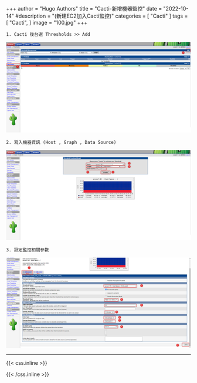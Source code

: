 +++
author = "Hugo Authors"
title = "Cacti-新增機器監控"
date = "2022-10-14"
#description = "(新建EC2加入Cacti監控)"
categories = [
    "Cacti"
]
tags = [
    "Cacti",
]
image = "100.jpg"
+++

    1. Cacti 後台選 Thresholds >> Add
    
   ![](301.png)
   
    2. 寫入機器資訊 (Host , Graph , Data Source)
    
   ![](302.png)
   
    3. 設定監控相關參數
    
   ![](303.png)
   
   

***

{{< css.inline >}}
<style>
.emojify {
	font-family: Apple Color Emoji, Segoe UI Emoji, NotoColorEmoji, Segoe UI Symbol, Android Emoji, EmojiSymbols;
	font-size: 2rem;
	vertical-align: middle;
}
@media screen and (max-width:650px) {
  .nowrap {
    display: block;
    margin: 25px 0;
  }
}
</style>
{{< /css.inline >}}
